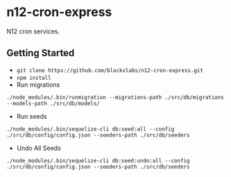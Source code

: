 # n12-cron-express
N12 cron services. 


## Getting Started

- `git clone https://github.com/blockxlabs/n12-cron-express.git`
- `npm install`
- Run migrations
```
./node_modules/.bin/runmigration --migrations-path ./src/db/migrations --models-path ./src/db/models/
```
- Run seeds

```
./node_modules/.bin/sequelize-cli db:seed:all --config ./src/db/config/config.json --seeders-path ./src/db/seeders
```

- Undo All Seeds

```
./node_modules/.bin/sequelize-cli db:seed:undo:all --config ./src/db/config/config.json --seeders-path ./src/db/seeders
```

